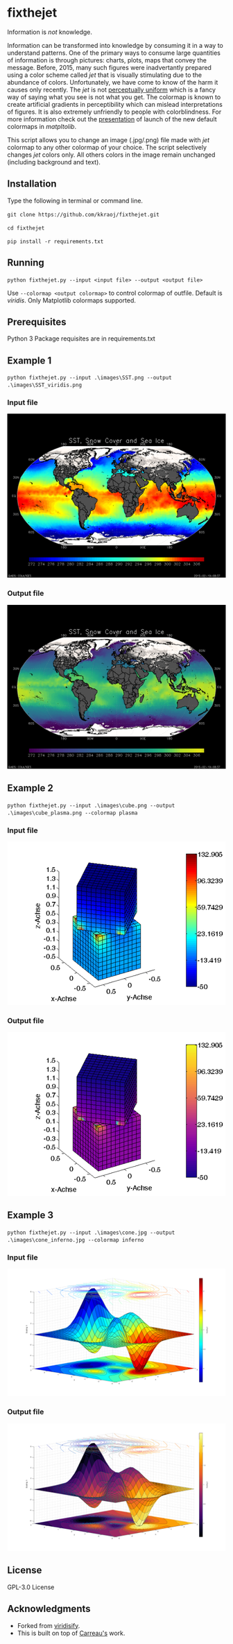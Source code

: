 # fixthejet

Information is *not* knowledge. 

Information can be transformed into knowledge by consuming it in a way to understand patterns. One of the primary ways to consume large quantities of information is through pictures: charts, plots, maps that convey the message. Before, 2015, many such figures were inadvertantly prepared using a color scheme called _jet_ that is visually stimulating due to the abundance of colors. Unfortunately, we have come to know of the harm it causes only recently. The _jet_ is not [perceptually uniform](https://programmingdesignsystems.com/color/perceptually-uniform-color-spaces/) which is a fancy way of saying what you see is not what you get. The colormap is known to create artificial gradients in perceptibility which can mislead interpretations of figures. It is also extremely unfriendly to people with colorblindness. For more information check out the [presentation](https://www.youtube.com/watch?v=xAoljeRJ3lU) of launch of the new default colormaps in _matpltolib_. 

This script allows you to change an image (.jpg/.png) file made with _jet_ colormap to any other colormap of your choice. The script selectively changes _jet_ colors only. All others colors in the image remain unchanged (including background and text). 

## Installation

Type the following in terminal or command line. 

`git clone https://github.com/kkraoj/fixthejet.git`

`cd fixthejet`

`pip install -r requirements.txt`

## Running

`python fixthejet.py --input <input file> --output <output file>`

Use `--colormap <output colormap>` to control colormap of outfile. Default is _viridis_. Only Matplotlib colormaps supported. 

## Prerequisites

Python 3
Package requisites are in requirements.txt

## Example 1

`python fixthejet.py --input .\images\SST.png --output .\images\SST_viridis.png`

### Input file
![input1](images/SST.png) 

### Output file
![output1](images/SST_viridis.png)

## Example 2

`python fixthejet.py --input .\images\cube.png --output .\images\cube_plasma.png --colormap plasma` 

### Input file

![input2](images/cube.png)

### Output file

![output2](images/cube_plasma.png)

## Example 3

`python fixthejet.py --input .\images\cone.jpg --output .\images\cone_inferno.jpg --colormap inferno` 

### Input file

![input2](images/cone.jpg)

### Output file

![output2](images/cone_inferno.jpg)


## License

GPL-3.0 License 

## Acknowledgments

* Forked from [viridisify](https://github.com/Carreau/miscs/blob/master/Viridisify.ipynb).
* This is built on top of [Carreau's](https://github.com/Carreau) work.